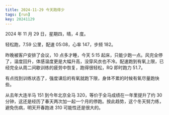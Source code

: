 ```yaml
---
title: 2024-11-29 今天跑得少
tags: [run]
key: 20241129
---
```


2024 年 11 月 29 日，星期四，晴，4 度。

轻松跑，7.59 公里，配速 05:08，心率 147，步频 182。

<!--more-->

昨晚被客户安排了会议，10 点多才睡，今天 5:15 起床，只能少跑一点。风完全停了，温度回升，体感温度更是大幅升高，没穿风衣也不冷。配速跑到有氧上限，已经完全从周二间歇训练的疲劳中恢复，跑得很轻松，RQ 即时跑力 51.7。

有点找到训练状态了，强度课后的有氧就跑下限，身体不累的时候有氧尽量跑快些。

从去年大连半马 151 到今年北京全马 320，等价于全马成绩在一年里提升了约 30 分钟，这还是经历了春天两次加一起一个月的停跑。按此趋势，这个冬天努力练，避免伤病，明天开春跑进 310 可能性还是很大的。

<div class="strava-embed-placeholder" data-embed-type="activity" data-embed-id="13005667142" data-style="standard" data-from-embed="false"></div><script src="https://strava-embeds.com/embed.js"></script>
